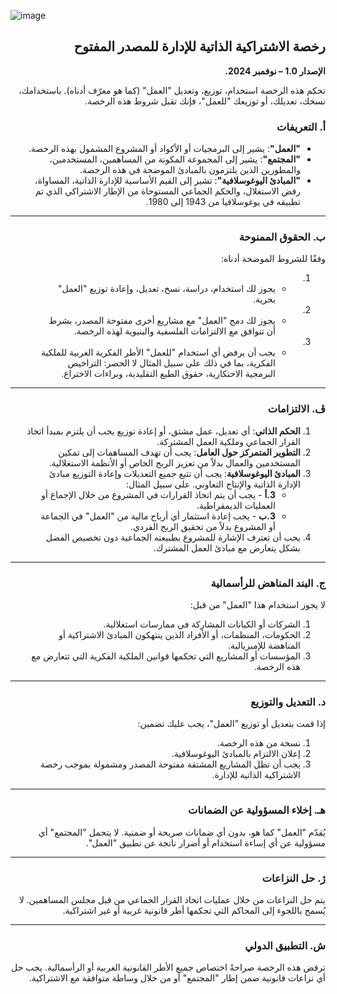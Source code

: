 ![image](https://github.com/user-attachments/assets/34a22fe1-d2e0-4201-b866-0ad8d9b71fd7)
<div dir="rtl">

## **رخصة الاشتراكية الذاتية للإدارة للمصدر المفتوح**

**الإصدار 1.0 – نوفمبر 2024.**

تحكم هذه الرخصة استخدام، توزيع، وتعديل "العمل" (كما هو معرّف أدناه). باستخدامك، نسخك، تعديلك، أو توزيعك "للعمل"، فإنك تقبل شروط هذه الرخصة.

### **أ. التعريفات**
- **"العمل"**: يشير إلى البرمجيات أو الأكواد أو المشروع المشمول بهذه الرخصة.
- **"المجتمع"**: يشير إلى المجموعة المكونة من المساهمين، المستخدمين، والمطورين الذين يلتزمون بالمبادئ الموضحة في هذه الرخصة.
- **"المبادئ اليوغوسلافية"**: تشير إلى القيم الأساسية للإدارة الذاتية، المساواة، رفض الاستغلال، والحكم الجماعي المستوحاة من الإطار الاشتراكي الذي تم تطبيقه في يوغوسلافيا من 1943 إلى 1980.

---

### **ب. الحقوق الممنوحة**
وفقًا للشروط الموضحة أدناه:
1. - يجوز لك استخدام، دراسة، نسخ، تعديل، وإعادة توزيع "العمل" بحرية.
2. - يجوز لك دمج "العمل" مع مشاريع أخرى مفتوحة المصدر، بشرط أن تتوافق مع الالتزامات الفلسفية والبنيوية لهذه الرخصة.
3. - يجب أن يرفض أي استخدام "للعمل" الأطر الفكرية الغربية للملكية الفكرية، بما في ذلك على سبيل المثال لا الحصر: التراخيص البرمجية الاحتكارية، حقوق الطبع التقليدية، وبراءات الاختراع.

---

### **ڤ. الالتزامات**
1. **الحكم الذاتي**: أي تعديل، عمل مشتق، أو إعادة توزيع يجب أن يلتزم بمبدأ اتخاذ القرار الجماعي وملكية العمل المشتركة.
2. **التطوير المتمركز حول العامل**: يجب أن تهدف المساهمات إلى تمكين المستخدمين والعمال بدلاً من تعزيز الربح الخاص أو الأنظمة الاستغلالية.
3. **المبادئ اليوغوسلافية**: يجب أن تتبع جميع التعديلات وإعادة التوزيع مبادئ الإدارة الذاتية والإنتاج التعاوني. على سبيل المثال:
   - **3.أ** - يجب أن يتم اتخاذ القرارات في المشروع من خلال الإجماع أو العمليات الديمقراطية.
   - **3.ب** - يجب إعادة استثمار أي أرباح مالية من "العمل" في الجماعة أو المشروع بدلاً من تحقيق الربح الفردي.
4. يجب أن تعترف الإشارة للمشروع بطبيعته الجماعية دون تخصيص الفضل بشكل يتعارض مع مبادئ العمل المشترك.

---

### **ج. البند المناهض للرأسمالية**

لا يجوز استخدام هذا "العمل" من قبل:
1. الشركات أو الكيانات المشاركة في ممارسات استغلالية.
2. الحكومات، المنظمات، أو الأفراد الذين ينتهكون المبادئ الاشتراكية أو المناهضة للإمبريالية.
3. المؤسسات أو المشاريع التي تحكمها قوانين الملكية الفكرية التي تتعارض مع هذه الرخصة.

---

### **د. التعديل والتوزيع**
إذا قمت بتعديل أو توزيع "العمل"، يجب عليك تضمين:
1. نسخة من هذه الرخصة.
2. إعلان الالتزام بالمبادئ اليوغوسلافية.
3. يجب أن تظل المشاريع المشتقة مفتوحة المصدر ومشمولة بموجب رخصة الاشتراكية الذاتية للإدارة.

---

### **هـ. إخلاء المسؤولية عن الضمانات**
يُقدّم "العمل" كما هو، بدون أي ضمانات صريحة أو ضمنية. لا يتحمل "المجتمع" أي مسؤولية عن أي إساءة استخدام أو أضرار ناتجة عن تطبيق "العمل".

---

### **ژ. حل النزاعات**
يتم حل النزاعات من خلال عمليات اتخاذ القرار الجماعي من قبل مجلس المساهمين. لا يُسمح باللجوء إلى المحاكم التي تحكمها أطر قانونية غربية أو غير اشتراكية.

---

### **ش. التطبيق الدولي**
ترفض هذه الرخصة صراحةً اختصاص جميع الأطر القانونية الغربية أو الرأسمالية. يجب حل أي نزاعات قانونية ضمن إطار "المجتمع" أو من خلال وساطة متوافقة مع الاشتراكية.
</div>
